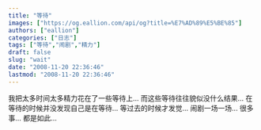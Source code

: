 ```yaml
---
title: "等待"
images: ["https://og.eallion.com/api/og?title=%E7%AD%89%E5%BE%85"]
authors: ["eallion"]
categories: ["日志"]
tags: ["等待","闹剧","精力"]
draft: false
slug: "wait"
date: "2008-11-20 22:36:46"
lastmod: "2008-11-20 22:36:46"
---
```


我把太多时间太多精力花在了一些等待上...
而这些等待往往貌似没什么结果...
在等待的时候并没发现自己是在等待...
等过去的时候才发觉...
闹剧一场一场...
很多事... 都是如此...

